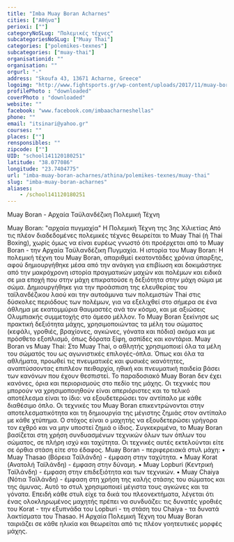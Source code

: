 ```yaml
---
title: "Imba Muay Boran Acharnes"
cities: ["Αθήνα"]
perioxi: [""]
categoryNoSLug: "Πολεμικές τέχνες"
subcategoriesNoSLug: ["Muay Thai"]
categories: ["polemikes-texnes"]
subcategories: ["muay-thai"]
organisationid: ""
organisation: ""
orgurl: "-"
address: "Skoufa 43, 13671 Acharne, Greece"
logoimg: "http://www.fightsports.gr/wp-content/uploads/2017/11/muay-boran-acharnes-logo.jpg"
profilePhoto : "downloaded"
coverPhoto : "downloaded"
website: ""
facebook: "www.facebook.com/imbaacharneshellas"
phone: ""
email: "itsinari@yahoo.gr"
courses: ""
places: [""]
rensponsibles: ""
zipcode: [""]
UID: "school141120180251"
latitude: "38.077086"
longitude: "23.7404775"
url: "imba-muay-boran-acharnes/athina/polemikes-texnes/muay-thai"
slug: "imba-muay-boran-acharnes"
aliases:
    - /school141120180251
---
```



Muay Boran - Αρχαία Ταϋλανδέζικη Πολεμική Τέχνη

Muay Boran: &quot;αρχαία πυγμαχία&quot; Η Πολεμική Τέχνη της 3ης Χιλιετίας Από τις πλέον διαδεδομένες πολεμικές τέχνες θεωρείται το Muay Thai (ή Thai Boxing), χωρίς όμως να είναι ευρέως γνωστό ότι προέρχεται από το Muay Boran - την Αρχαία Ταϋλανδέζικη Πυγμαχία. Η ιστορία του Muay Boran: Η πολεμική τέχνη του Muay Boran, απαριθμεί εκατοντάδες χρόνια ύπαρξης, αφού δημιουργήθηκε μέσα από την ανάγκη για επιβίωση και δοκιμάστηκε από την μακρόχρονη ιστορία πραγματικών μαχών και πολέμων και ειδικά σε μια εποχή που στην μάχη επικρατούσε η δεξιότητα στην μάχη σώμα με σώμα. Δημιουργήθηκε για την προάσπιση της ελευθερίας του ταϊλανδέζικου λαού και την αυτοάμυνα των πολεμιστών Thai στις δύσκολες περιόδους των πολέμων, για να εξελιχθεί στο σήμερα σε ένα άθλημα με εκατομμύρια θαυμαστές ανά τον κόσμο, και με αξιώσεις Ολυμπιακής συμμετοχής στο άμεσο μέλλον. Το Muay Boran ξεκίνησε ως πρακτική δεξιότητα μάχης, χρησιμοποιώντας τα μέλη του σώματος (κεφάλι, γροθιές, βραχίονες, αγκώνες, γόνατα και πόδια) ακόμα και με πρόσθετο εξοπλισμό, όπως δόρατα ξίφη, ασπίδες και κοντάρια. Muay Boran vs Muay Thai: Στο Muay Thai, ο αθλητής χρησιμοποιεί όλα τα μέλη του σώματός του ως αγωνιστικές επιλογές-όπλα. Όπως και όλα τα αθλήματα, προωθεί τις πνευματικές και φυσικές ικανότητες, αναπτύσσοντας επιπλέον πειθαρχία, ηθική και πνευματική παιδεία βάσει των κανόνων που έχουν θεσπιστεί. Το παραδοσιακό Muay Boran δεν έχει κανόνες, όρια και περιορισμούς στο πεδίο της μάχης. Οι τεχνικές που μπορούν να χρησιμοποιηθούν είναι απεριόριστες και το τελικό αποτέλεσμα είναι το ίδιο: να εξουδετερώσει τον αντίπαλο με κάθε διαθέσιμο όπλο. Οι τεχνικές του Muay Boran επικεντρώνονται στην αποτελεσματικότητα και τη δημιουργία της μέγιστης ζημιάς στον αντίπαλο με κάθε χτύπημα. Ο στόχος είναι ο μαχητής να εξουδετερώσει γρήγορα τον εχθρό και να μην υποστεί ζημιά ο ίδιος. Συγκεκριμένα, το Muay Boran βασίζεται στη χρήση συνδυασμένων τεχνικών όλων των όπλων του σώματος, σε πλήρη ισχύ και ταχύτητα. Οι τεχνικές αυτές εκτελούνται είτε σε όρθια στάση είτε στο έδαφος. Muay Boran - περιφερειακά στυλ μάχη: • Muay Thasao (Βόρεια Ταϊλάνδη) - έμφαση στην ταχύτητα. • Muay Korat (Ανατολή Ταϊλάνδη) - έμφαση στην δύναμη. • Muay Lopburi (Κεντρική Ταϊλάνδη) - έμφαση στην επιδεξιότητα και των τεχνικών. • Muay Chaiya (Νότια Ταϊλάνδη) - έμφαση στη χρήση της καλής στάσης του σώματος και της άμυνας. Αυτό το στυλ χρησιμοποιεί μέγιστα τους αγκώνες και τα γόνατα. Επειδή κάθε στυλ είχε τα δικά του πλεονεκτήματα, λέγεται ότι ένας ολοκληρωμένος μαχητής πρέπει να συνδυάζει: τις δυνατές γροθιές του Korat - την εξυπνάδα του Lopburi - τη στάση του Chaiya - τα δυνατά λακτίσματα του Thasao. Η Αρχαία Πολεμική Τέχνη του Muay Boran ταιριάζει σε κάθε ηλικία και θεωρείται από τις πλέον γοητευτικές μορφές μάχης.